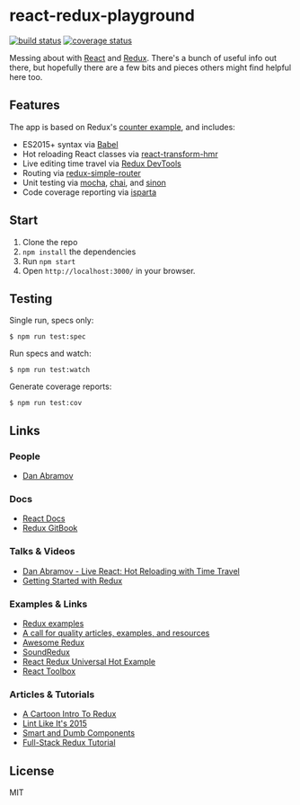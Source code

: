 # react-redux-playground

[![build status](https://img.shields.io/travis/tanem/react-redux-playground/master.svg?style=flat-square)](https://travis-ci.org/tanem/react-redux-playground)
[![coverage status](https://img.shields.io/coveralls/tanem/react-redux-playground.svg?style=flat-square)](https://coveralls.io/github/tanem/react-redux-playground)

Messing about with [React](https://github.com/facebook/react) and [Redux](https://github.com/rackt/redux). There's a bunch of useful info out there, but hopefully there are a few bits and pieces others might find helpful here too.

## Features

The app is based on Redux's [counter example](https://github.com/rackt/redux/tree/master/examples/counter), and includes:

- ES2015+ syntax via [Babel](https://babeljs.io/)
- Hot reloading React classes via [react-transform-hmr](https://github.com/gaearon/react-transform-hmr)
- Live editing time travel via [Redux DevTools](https://github.com/gaearon/redux-devtools)
- Routing via [redux-simple-router](https://github.com/jlongster/redux-simple-router)
- Unit testing via [mocha](https://github.com/mochajs/mocha), [chai](https://github.com/chaijs/chai), and [sinon](https://github.com/sinonjs/sinon)
- Code coverage reporting via [isparta](https://github.com/douglasduteil/isparta)

## Start

1. Clone the repo
2. `npm install` the dependencies
3. Run `npm start`
4. Open `http://localhost:3000/` in your browser.

## Testing

Single run, specs only:

```
$ npm run test:spec
```

Run specs and watch:

```
$ npm run test:watch
```

Generate coverage reports:

```
$ npm run test:cov
```

## Links

### People

- [Dan Abramov](https://github.com/gaearon)

### Docs

- [React Docs](https://facebook.github.io/react/)
- [Redux GitBook](http://rackt.org/redux/index.html)

### Talks & Videos

- [Dan Abramov - Live React: Hot Reloading with Time Travel](https://www.youtube.com/watch?v=xsSnOQynTHs)
- [Getting Started with Redux](https://egghead.io/series/getting-started-with-redux)

### Examples & Links

- [Redux examples](https://github.com/rackt/redux/tree/master/examples)
- [A call for quality articles, examples, and resources](https://github.com/rackt/redux/issues/1014)
- [Awesome Redux](https://github.com/xgrommx/awesome-redux)
- [SoundRedux](https://github.com/andrewngu/sound-redux)
- [React Redux Universal Hot Example](https://github.com/erikras/react-redux-universal-hot-example)
- [React Toolbox](https://github.com/react-toolbox/react-toolbox)

### Articles & Tutorials

- [A Cartoon Intro To Redux](https://code-cartoons.com/a-cartoon-intro-to-redux-3afb775501a6#.n7j014qyf)
- [Lint Like It's 2015](https://medium.com/@dan_abramov/lint-like-it-s-2015-6987d44c5b48#.8nn5qe9w5)
- [Smart and Dumb Components](https://medium.com/@dan_abramov/smart-and-dumb-components-7ca2f9a7c7d0#.b0adk4ts5)
- [Full-Stack Redux Tutorial](http://teropa.info/blog/2015/09/10/full-stack-redux-tutorial.html)

## License

MIT
